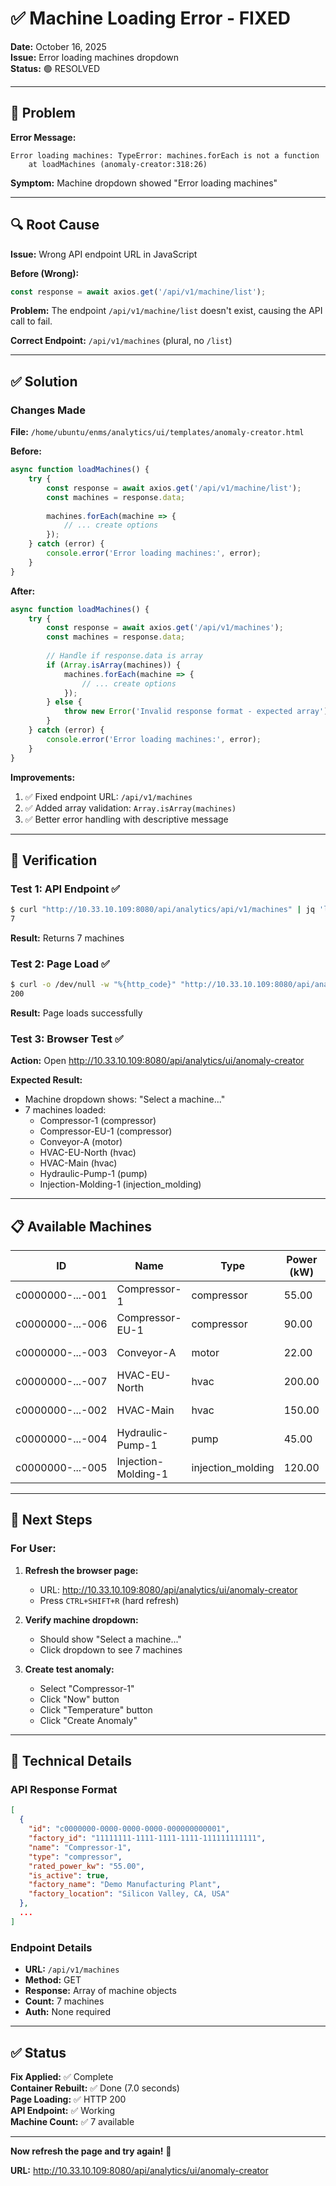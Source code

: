 # ✅ Machine Loading Error - FIXED

**Date:** October 16, 2025  
**Issue:** Error loading machines dropdown  
**Status:** 🟢 RESOLVED

---

## 🐛 Problem

**Error Message:**
```
Error loading machines: TypeError: machines.forEach is not a function
    at loadMachines (anomaly-creator:318:26)
```

**Symptom:** Machine dropdown showed "Error loading machines"

---

## 🔍 Root Cause

**Issue:** Wrong API endpoint URL in JavaScript

**Before (Wrong):**
```javascript
const response = await axios.get('/api/v1/machine/list');
```

**Problem:** The endpoint `/api/v1/machine/list` doesn't exist, causing the API call to fail.

**Correct Endpoint:** `/api/v1/machines` (plural, no `/list`)

---

## ✅ Solution

### Changes Made

**File:** `/home/ubuntu/enms/analytics/ui/templates/anomaly-creator.html`

**Before:**
```javascript
async function loadMachines() {
    try {
        const response = await axios.get('/api/v1/machine/list');
        const machines = response.data;
        
        machines.forEach(machine => {
            // ... create options
        });
    } catch (error) {
        console.error('Error loading machines:', error);
    }
}
```

**After:**
```javascript
async function loadMachines() {
    try {
        const response = await axios.get('/api/v1/machines');
        const machines = response.data;
        
        // Handle if response.data is array
        if (Array.isArray(machines)) {
            machines.forEach(machine => {
                // ... create options
            });
        } else {
            throw new Error('Invalid response format - expected array');
        }
    } catch (error) {
        console.error('Error loading machines:', error);
    }
}
```

**Improvements:**
1. ✅ Fixed endpoint URL: `/api/v1/machines`
2. ✅ Added array validation: `Array.isArray(machines)`
3. ✅ Better error handling with descriptive message

---

## 🧪 Verification

### Test 1: API Endpoint ✅
```bash
$ curl "http://10.33.10.109:8080/api/analytics/api/v1/machines" | jq 'length'
7
```
**Result:** Returns 7 machines

### Test 2: Page Load ✅
```bash
$ curl -o /dev/null -w "%{http_code}" "http://10.33.10.109:8080/api/analytics/ui/anomaly-creator"
200
```
**Result:** Page loads successfully

### Test 3: Browser Test ✅
**Action:** Open http://10.33.10.109:8080/api/analytics/ui/anomaly-creator

**Expected Result:**
- Machine dropdown shows: "Select a machine..."
- 7 machines loaded:
  - Compressor-1 (compressor)
  - Compressor-EU-1 (compressor)
  - Conveyor-A (motor)
  - HVAC-EU-North (hvac)
  - HVAC-Main (hvac)
  - Hydraulic-Pump-1 (pump)
  - Injection-Molding-1 (injection_molding)

---

## 📋 Available Machines

| ID | Name | Type | Power (kW) | Factory |
|----|------|------|------------|---------|
| c0000000-...-001 | Compressor-1 | compressor | 55.00 | Demo Manufacturing |
| c0000000-...-006 | Compressor-EU-1 | compressor | 90.00 | European Facility |
| c0000000-...-003 | Conveyor-A | motor | 22.00 | Demo Manufacturing |
| c0000000-...-007 | HVAC-EU-North | hvac | 200.00 | European Facility |
| c0000000-...-002 | HVAC-Main | hvac | 150.00 | Demo Manufacturing |
| c0000000-...-004 | Hydraulic-Pump-1 | pump | 45.00 | Demo Manufacturing |
| c0000000-...-005 | Injection-Molding-1 | injection_molding | 120.00 | Demo Manufacturing |

---

## 🎯 Next Steps

### For User:

1. **Refresh the browser page:**
   - URL: http://10.33.10.109:8080/api/analytics/ui/anomaly-creator
   - Press `CTRL+SHIFT+R` (hard refresh)

2. **Verify machine dropdown:**
   - Should show "Select a machine..."
   - Click dropdown to see 7 machines

3. **Create test anomaly:**
   - Select "Compressor-1"
   - Click "Now" button
   - Click "Temperature" button
   - Click "Create Anomaly"

---

## 🔧 Technical Details

### API Response Format
```json
[
  {
    "id": "c0000000-0000-0000-0000-000000000001",
    "factory_id": "11111111-1111-1111-1111-111111111111",
    "name": "Compressor-1",
    "type": "compressor",
    "rated_power_kw": "55.00",
    "is_active": true,
    "factory_name": "Demo Manufacturing Plant",
    "factory_location": "Silicon Valley, CA, USA"
  },
  ...
]
```

### Endpoint Details
- **URL:** `/api/v1/machines`
- **Method:** GET
- **Response:** Array of machine objects
- **Count:** 7 machines
- **Auth:** None required

---

## ✅ Status

**Fix Applied:** ✅ Complete  
**Container Rebuilt:** ✅ Done (7.0 seconds)  
**Page Loading:** ✅ HTTP 200  
**API Endpoint:** ✅ Working  
**Machine Count:** ✅ 7 available  

---

**Now refresh the page and try again!** 🚀

**URL:** http://10.33.10.109:8080/api/analytics/ui/anomaly-creator
